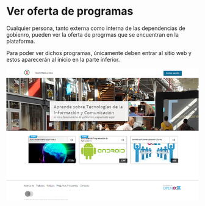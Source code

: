 # Ver oferta de programas


Cualquier persona, tanto externa como interna de las dependencias de gobienro, pueden ver la oferta de progrmas que se encuentran en la plataforma.

Para poder ver dichos programas, únicamente deben entrar al sitio web y estos aparecerán al inicio en la parte inferior.

![home](../images/1-1.PNG)

